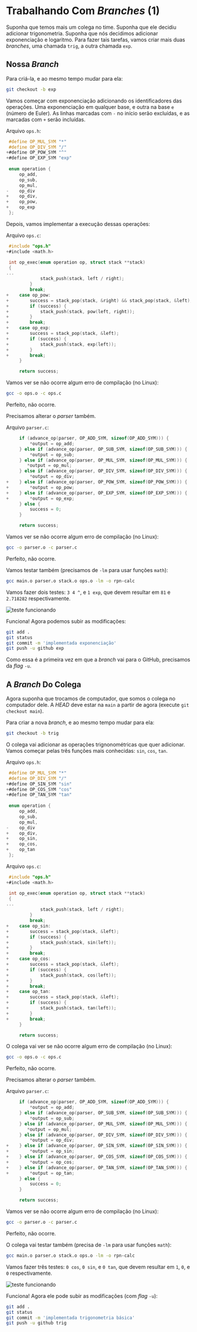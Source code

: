 # Trabalhando Com _Branches_ (1)

Suponha que temos mais um colega no time. Suponha que ele decidiu
adicionar trigonometria. Suponha que nós decidimos adicionar exponenciação
e logaritmo. Para fazer tais tarefas, vamos criar mais duas _branches_, uma
chamada `trig`, a outra chamada `exp`.

## Nossa _Branch_

Para criá-la, e ao mesmo tempo mudar para ela:
```sh
git checkout -b exp
```

Vamos começar com exponenciação adicionando os identificadores das operações. Uma
exponenciação em qualquer base, e outra na base `e` (número de Euler). As linhas
marcadas com `-` no início serão excluídas, e as marcadas com `+` serão incluídas.

Arquivo `ops.h`:
```C
 #define OP_MUL_SYM "*"
 #define OP_DIV_SYM "/"
+#define OP_POW_SYM "^"
+#define OP_EXP_SYM "exp"
 
 enum operation {
     op_add,
     op_sub,
     op_mul,
-    op_div
+    op_div,
+    op_pow,
+    op_exp
 };
```

Depois, vamos implementar a execução dessas operações:

Arquivo `ops.c`:
```C
 #include "ops.h"
+#include <math.h>

 int op_exec(enum operation op, struct stack **stack)
 {
...
             stack_push(stack, left / right);
         }
         break;
+    case op_pow:
+        success = stack_pop(stack, &right) && stack_pop(stack, &left);
+        if (success) {
+            stack_push(stack, pow(left, right));
+        }
+        break;
+    case op_exp:
+        success = stack_pop(stack, &left);
+        if (success) {
+            stack_push(stack, exp(left));
+        }
+        break;
     }

     return success;
```

Vamos ver se não ocorre algum erro de compilação (no Linux):
```sh
gcc -o ops.o -c ops.c
```
Perfeito, não ocorre.

Precisamos alterar o _parser_ também.

Arquivo `parser.c`:
```C
     if (advance_op(parser, OP_ADD_SYM, sizeof(OP_ADD_SYM))) {
         *output = op_add;
     } else if (advance_op(parser, OP_SUB_SYM, sizeof(OP_SUB_SYM))) {
         *output = op_sub;
     } else if (advance_op(parser, OP_MUL_SYM, sizeof(OP_MUL_SYM))) {
        *output = op_mul;
     } else if (advance_op(parser, OP_DIV_SYM, sizeof(OP_DIV_SYM))) {
         *output = op_div;
+    } else if (advance_op(parser, OP_POW_SYM, sizeof(OP_POW_SYM))) {
+        *output = op_pow;
+    } else if (advance_op(parser, OP_EXP_SYM, sizeof(OP_EXP_SYM))) {
+        *output = op_exp;
     } else {
         success = 0;
     }

     return success;
```

Vamos ver se não ocorre algum erro de compilação (no Linux):
```sh
gcc -o parser.o -c parser.c
```
Perfeito, não ocorre.

Vamos testar também (precisamos de `-lm`  para usar funções `math`):
```sh
gcc main.o parser.o stack.o ops.o -lm -o rpn-calc
```

Vamos fazer dois testes: `3 4 ^`, e `1 exp`, que devem resultar em `81` e
`2.718282` respectivamente.

![teste funcionando](./exemplo-teste-exp.png)

Funciona! Agora podemos subir as modificações:

```sh
git add .
git status
git commit -m 'implementada exponenciação'
git push -u github exp
```

Como essa é a primeira vez em que a _branch_ vai para o GitHub, precisamos da
_flag_ `-u`.

## A _Branch_ Do Colega

Agora suponha que trocamos de computador, que somos o colega no computador
dele. A _HEAD_ deve estar na `main` a partir de agora (execute
`git checkout main`).

Para criar a nova _branch_, e ao mesmo tempo mudar para ela:
```sh
git checkout -b trig
```

O colega vai adicionar as operações trignonométricas que quer adicionar. Vamos
começar pelas três funções mais conhecidas: `sin`, `cos`, `tan`.

Arquivo `ops.h`:
```C
 #define OP_MUL_SYM "*"
 #define OP_DIV_SYM "/"
+#define OP_SIN_SYM "sin"
+#define OP_COS_SYM "cos"
+#define OP_TAN_SYM "tan"
 
 enum operation {
     op_add,
     op_sub,
     op_mul,
-    op_div
+    op_div,
+    op_sin,
+    op_cos,
+    op_tan
 };
```

Arquivo `ops.c`:
```C
 #include "ops.h"
+#include <math.h>

 int op_exec(enum operation op, struct stack **stack)
 {
...
             stack_push(stack, left / right);
         }
         break;
+    case op_sin:
+        success = stack_pop(stack, &left);
+        if (success) {
+            stack_push(stack, sin(left));
+        }
+        break;
+    case op_cos:
+        success = stack_pop(stack, &left);
+        if (success) {
+            stack_push(stack, cos(left));
+        }
+        break;
+    case op_tan:
+        success = stack_pop(stack, &left);
+        if (success) {
+            stack_push(stack, tan(left));
+        }
+        break;
     }

     return success;
```

O colega vai ver se não ocorre algum erro de compilação (no Linux):
```sh
gcc -o ops.o -c ops.c
```
Perfeito, não ocorre.

Precisamos alterar o _parser_ também.

Arquivo `parser.c`:
```C
     if (advance_op(parser, OP_ADD_SYM, sizeof(OP_ADD_SYM))) {
         *output = op_add;
     } else if (advance_op(parser, OP_SUB_SYM, sizeof(OP_SUB_SYM))) {
         *output = op_sub;
     } else if (advance_op(parser, OP_MUL_SYM, sizeof(OP_MUL_SYM))) {
        *output = op_mul;
     } else if (advance_op(parser, OP_DIV_SYM, sizeof(OP_DIV_SYM))) {
         *output = op_div;
+    } else if (advance_op(parser, OP_SIN_SYM, sizeof(OP_SIN_SYM))) {
+        *output = op_sin;
+    } else if (advance_op(parser, OP_COS_SYM, sizeof(OP_COS_SYM))) {
+        *output = op_cos;
+    } else if (advance_op(parser, OP_TAN_SYM, sizeof(OP_TAN_SYM))) {
+        *output = op_tan;
     } else {
         success = 0;
     }

     return success;
```

Vamos ver se não ocorre algum erro de compilação (no Linux):
```sh
gcc -o parser.o -c parser.c
```
Perfeito, não ocorre.

O colega vai testar também (precisa de `-lm`  para usar funções `math`):
```sh
gcc main.o parser.o stack.o ops.o -lm -o rpn-calc
```

Vamos fazer três testes: `0 cos`, `0 sin`, e `0 tan`, que devem resultar em `1`,
`0`, e `0` respectivamente.

![teste funcionando](./exemplo-teste-trig.png)

Funciona! Agora ele pode subir as modificações (com _flag_ `-u`):

```sh
git add .
git status
git commit -m 'implementada trigonometria básica'
git push -u github trig
```
